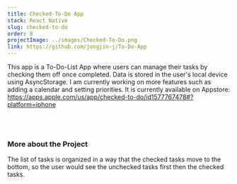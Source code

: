 ```yaml
---
title: Checked-To-Do App
stack: React Native
slug: checked-to-do
order: 8
projectImage: ../images/Checked-To-Do.png
link: https://github.com/jongjin-j/To-Do-App
---
```


This app is a To-Do-List App where users can manage their tasks by checking them off once completed. Data is stored in the user's local device using AsyncStorage. I am currently working on more features such as adding a calendar and setting priorities. It is currently available on Appstore: https://apps.apple.com/us/app/checked-to-do/id1577767478#?platform=iphone

<br/><br/>

### More about the Project

The list of tasks is organized in a way that the checked tasks move to the bottom, so the user would see the unchecked tasks first then the checked tasks. 